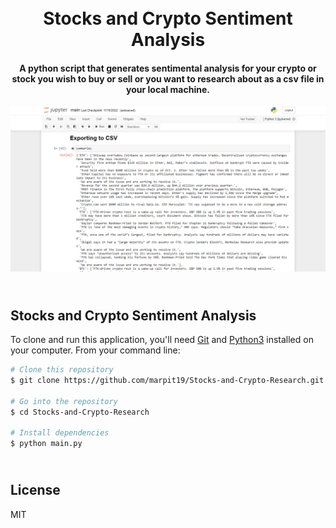 
<h1 align="center">
  <br>
  Stocks and Crypto Sentiment Analysis
  <br>
</h1>

<h4 align="center">A python script that generates sentimental analysis for your crypto or stock you wish to buy or sell or you want to research about as a csv file in your local machine.</h4>

</p>

<img src="./images/img.png">

<h2>
  <br>
  Stocks and Crypto Sentiment Analysis
  <br>
</h2>

To clone and run this application, you'll need [Git](https://git-scm.com) and [Python3](https://www.python.org//) installed on your computer. From your command line:

```bash
# Clone this repository
$ git clone https://github.com/marpit19/Stocks-and-Crypto-Research.git

# Go into the repository
$ cd Stocks-and-Crypto-Research

# Install dependencies
$ python main.py

```

<h2>
  <br>
  License
  <br>
</h2>

MIT

